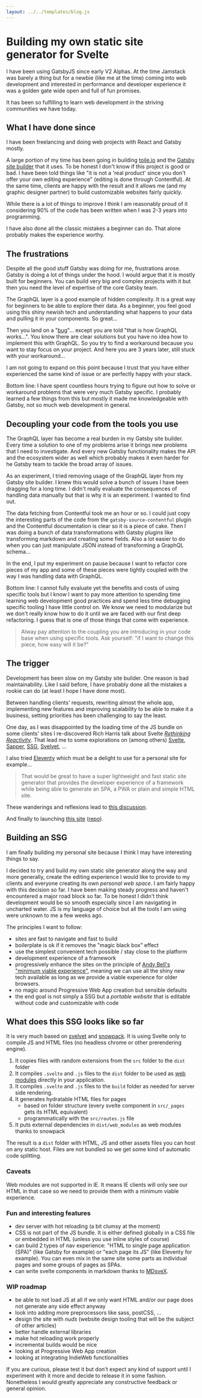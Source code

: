 ```yaml
---
layout: ../../templates/blog.js
---
```


# Building my own static site generator for Svelte

I have been using GatsbyJS since early V2 Alphas. At the time Jamstack was barely a thing but for a newbie (like me at the time) coming into web development and interested in performance and developer experience it was a golden gate wide open and full of fun promises.

It has been so fulfilling to learn web development in the striving communities we have today.

## What I have done since

I have been freelancing and doing web projects with React and Gatsby mostly.

A large portion of my time has been going in building [toile.io](https://www.toile.io/) and the [Gatsby site builder](https://github.com/toile-webstack/gatsby-site-builder) that it uses. To be honest I don't know if this project is good or bad. I have been told things like "it is not a 'real product' since you don't offer your own editing experience" (editing is done through Contentful). At the same time, clients are happy with the result and it allows me (and my graphic designer partner) to build customizable websites fairly quickly.

While there is a lot of things to improve I think I am reasonably proud of it considering 90% of the code has been written when I was 2-3 years into programming.

I have also done all the classic mistakes a beginner can do. That alone probably makes the experience worthy.

## The frustrations

Despite all the good stuff Gatsby was doing for me, frustrations arose. Gatsby is doing a lot of things under the hood. I would argue that it is mostly built for beginners. You can build very big and complex projects with it but then you need the level of expertise of the core Gatsby team.

The GraphQL layer is a good example of hidden complexity. It is a great way for beginners to be able to explore their data. As a beginner, you feel good using this shiny newish tech and understanding what happens to your data and pulling it in your components. So great...

Then you land on a "[bug](https://github.com/gatsbyjs/gatsby/issues/1517)"... except you are told "that is how GraphQL works...". You know there are clear solutions but you have no idea how to implement this with GraphQL. So you try to find a workaround because you want to stay focus on your project. And here you are 3 years later, still stuck with your workaround...

I am not going to expand on this point because I trust that you have either experienced the same kind of issue or are perfectly happy with your stack.

Bottom line: I have spent countless hours trying to figure out how to solve or workaround problems that were very much Gatsby specific. I probably learned a few things from this but mostly it made me knowledgeable with Gatsby, not so much web development in general.

## Decoupling your code from the tools you use

The GraphQL layer has become a real burden in my Gatsby site builder. Every time a solution to one of my problems arise it brings new problems that I need to investigate. And every new Gatsby functionality makes the API and the ecosystem wider as well which probably makes it even harder for he Gatsby team to tackle the broad array of issues.

As an experiment, I tried removing usage of the GraphQL layer from my Gatsby site builder. I knew this would solve a bunch of issues I have been dragging for a long time. I didn't really evaluate the consequences of handling data manually but that is why it is an experiment. I wanted to find out.

The data fetching from Contentful took me an hour or so. I could just copy the interesting parts of the code from the `gatsby-source-contentful` plugin and the Contentful documentation is clear so it is a piece of cake.
Then I was doing a bunch of data transformations with Gatsby plugins like transforming markdown and creating some fields. Also a lot easier to do when you can just manipulate JSON instead of transforming a GraphQL schema...

In the end, I put my experiment on pause because I want to refactor core pieces of my app and some of these pieces were tightly coupled with the way I was handling data with GraphQL.

Bottom line: I cannot fully evaluate yet the benefits and costs of using specific tools but I know I want to pay more attention to spending time learning web development good practices and spend less time debugging specific tooling I have little control on.
We know we need to modularize but we don't really know how to do it until we are faced with our first deep refactoring. I guess that is one of those things that come with experience.

> Alway pay attention to the coupling you are introducing in your code base when using specific tools. Ask yourself: "if I want to change this piece, how easy will it be?"

## The trigger

Development has been slow on my Gatsby site builder. One reason is bad maintainability. Like I said before, I have probably done all the mistakes a rookie can do (at least I hope I have done most).

Between handling clients' requests, rewriting almost the whole app, implementing new features and improving scalability to be able to make it a business, setting priorities has been challenging to say the least.

One day, as I was disappointed by the loading time of the JS bundle on some clients' sites I re-discovered Rich Harris talk about Svelte _[Rethinking Reactivity](https://youtu.be/AdNJ3fydeao)_. That lead me to some explorations on (among others) [Svelte](https://svelte.dev/), [Sapper](https://sapper.svelte.dev/), [SSG](https://github.com/sw-yx/ssg), [Svelvet](https://github.com/jakedeichert/svelvet), ...

I also tried [Eleventy](https://www.11ty.dev/) which must be a delight to use for a personal site for example...

> That would be great to have a super lightweight and fast static site generator that provides the developer experience of a framework while being able to generate an SPA, a PWA or plain and simple HTML site.

These wanderings and reflexions lead to [this discussion](https://github.com/jakedeichert/svelvet/issues/31).

And finally to launching [this site](https://www.m4rr.co/) ([repo](https://github.com/MarcCoet/m4rrco-from-scratch)).

## Building an SSG

I am finally building my personal site because I think I may have interesting things to say.

I decided to try and build my own static site generator along the way and more generally, create the editing experience I would like to provide to my clients and everyone creating its own _personal web space_. I am fairly happy with this decision so far. I have been making steady progress and haven't encountered a major road block so far. To be honest I didn't think development would be so smooth especially since I am navigating in uncharted water. JS is my language of choice but all the tools I am using were unknown to me a few weeks ago.

The principles I want to follow:

- sites are fast to navigate and fast to build
- boilerplate is ok if it removes the "magic black box" effect
- use the simplest convenient tech possible / stay close to the platform
- development experience of a framework
- progressively enhance the sites on the principle of [Andy Bell's "minimum viable experience"](https://hankchizljaw.com/wrote/the-p-in-progressive-enhancement-stands-for-pragmatism/), meaning we can use all the shiny new tech available as long as we provide a viable experience for older browsers.
- no magic around Progressive Web App creation but sensible defaults
- the end goal is not simply a SSG but a _portable website_ that is editable without code and customizable with code

## What does this SSG looks like so far

It is very much based on [svelvet](https://github.com/jakedeichert/svelvet) and [snowpack](https://www.snowpack.dev/). It is using Svelte only to compile JS and HTML files (no headless chrome or other prerendering engine).

1. It copies files with random extensions from the `src` folder to the `dist` folder
2. It compiles `.svelte` and `.js` files to the `dist` folder to be used as [web modules](https://developer.mozilla.org/en-US/docs/Web/JavaScript/Guide/Modules) directly in your application.
3. It compiles `.svelte` and `.js` files to the `build` folder as needed for server side rendering.
4. It generates hydratable HTML files for pages
   - based on folder structure (every svelte component in `src/_pages` gets its HTML equivalent)
   - programmatically with the `src/routes.js` file
5. It puts external dependencies in `dist/web_modules` as web modules thanks to snowpack

The result is a `dist` folder with HTML, JS and other assets files you can host on any static host. Files are not bundled so we get some kind of automatic code splitting.

### Caveats

Web modules are not supported in IE. It means IE clients will only see our HTML in that case so we need to provide them with a minimum viable experience.

### Fun and interesting features

- dev server with hot reloading (a bit clumsy at the moment)
- CSS is not part of the JS bundle. It is either defined globally in a CSS file or embedded in HTML (unless you use inline styles of course)
- can build 2 types of nav experience: "HTML to single page application (SPA)" (like Gatsby for example) or "each page its JS" (like Eleventy for example). You can even mix in the same site some parts as individual pages and some groups of pages as SPAs.
- can write svelte components in markdown thanks to [MDsveX](https://github.com/pngwn/MDsveX).

### WIP roadmap

- be able to not load JS at all if we only want HTML and/or our page does not generate any side effect anyway
- look into adding more preprocessors like sass, postCSS, ...
- design the site with _nuds_ (website design tooling that will be the subject of other articles)
- better handle external libraries
- make hot reloading work properly
- incremental builds would be nice
- looking at Progressive Web App creation
- looking at integrating IndieWeb functionalities

If you are curious, please test it but don't expect any kind of support until I experiment with it more and decide to release it in some fashion. Nonetheless I would greatly appreciate any constructive feedback or general opinion.

<!--
## Conclusion

I guess my conclusion is very broad, can apply to many more things than SSGs and is just common programmer's sense...

If you have a traditional use case in mind for a project and you have examples of successful usage of some tooling, it is probably not worth developing your own tooling from scratch. But at the very least, think about decoupling as much as you can every part of your code base.

If on the other hand you are thinking about creating an original product, you should strongly consider developing from scratch while testing existing tools and "stealing" open code when you like what they are doing.

I slowly come to think about open source more in terms of sharing ideas and showing your code (what "open source" really means in the end) than free software. -->
